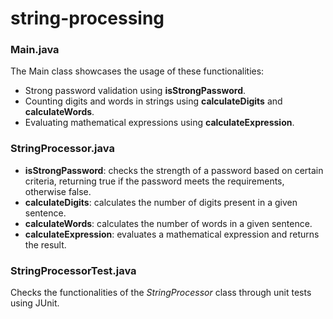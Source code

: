 # string-processing
### Main.java
The Main class showcases the usage of these functionalities:

* Strong password validation using **isStrongPassword**.
* Counting digits and words in strings using **calculateDigits** and **calculateWords**.
* Evaluating mathematical expressions using **calculateExpression**.

### StringProcessor.java

* **isStrongPassword**: checks the strength of a password based on certain criteria, returning true if the password meets the requirements, otherwise false.
* **calculateDigits**: calculates the number of digits present in a given sentence.
* **calculateWords**: calculates the number of words in a given sentence.
* **calculateExpression**: evaluates a mathematical expression and returns the result.

### StringProcessorTest.java
Checks the functionalities of the _StringProcessor_ class through unit tests using JUnit.
